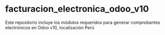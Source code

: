 # facturacion_electronica_odoo_v10
Este repositorio incluye los módulos requeridos para generar comprobantes electrónicos en Odoo v10, localización Perú
